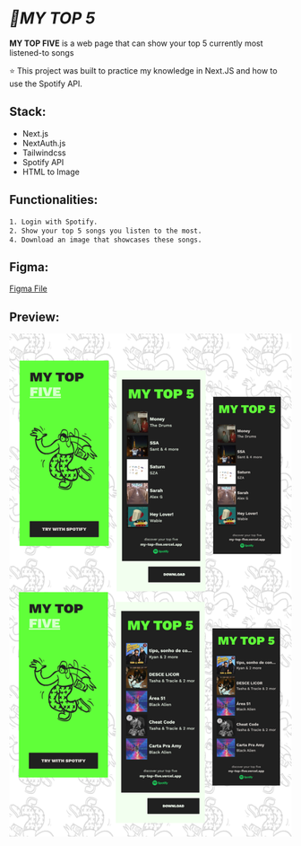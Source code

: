 # *🎷MY TOP 5*

**MY TOP FIVE** is a web page that can show your top 5 currently most listened-to songs

⭐ This project was built to practice my knowledge in Next.JS and how to use the Spotify API.

## **Stack**:
- Next.js
- NextAuth.js
- Tailwindcss
- Spotify API
- HTML to Image

## **Functionalities**:
    1. Login with Spotify.
    2. Show your top 5 songs you listen to the most.
    4. Download an image that showcases these songs.

## **Figma**:
[Figma File](https://www.figma.com/file/CunoE7jRbASCHbfYQU2wVe/MY-TOP-FIVE?type=design&node-id=0%3A1&mode=design&t=x2cTm2bSUT9t2Inb-1)

## **Preview:**
![App Screenshot](https://raw.githubusercontent.com/NataliaFrancisca/github-readme-images/main/%5Bproject%5D%20-%20my%20top%20five%20-%20image.png)
